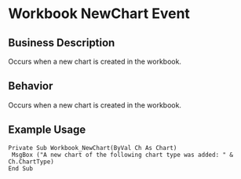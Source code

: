 # Workbook NewChart Event

## Business Description
Occurs when a new chart is created in the workbook.

## Behavior
Occurs when a new chart is created in the workbook.

## Example Usage
```vba
Private Sub Workbook_NewChart(ByVal Ch As Chart) 
 MsgBox ("A new chart of the following chart type was added: " & Ch.ChartType) 
End Sub
```